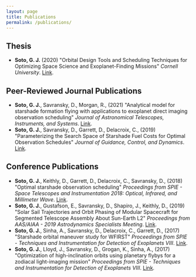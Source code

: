 ```yaml
---
layout: page
title: Publications
permalink: /publications/
---
```


## Thesis

- **Soto, G. J.** (2020) "Orbital Design Tools and Scheduling Techniques for Optimizing Space Science and Exoplanet-Finding Missions" *Cornell University*. [Link](https://doi.org/10.7298/8GH5-H371).

## Peer-Reviewed Journal Publications

- **Soto, G. J.**, Savransky, D., Morgan, R., (2021) "Analytical model for starshade formation flying with applications to exoplanet direct imaging observation scheduling" *Journal of Astronomical Telescopes, Instruments, and Systems*. [Link](https://doi.org/10.1117/1.JATIS.7.2.021209).
- **Soto, G. J.**, Savransky, D., Garrett, D., Delacroix, C., (2019) "Parameterizing the Search Space of Starshade Fuel Costs for Optimal Observation Schedules" *Journal of Guidance, Control, and Dynamics*. [Link](https://doi.org/10.2514/1.G003747).

## Conference Publications

- **Soto, G. J.**, Keithly, D., Garrett, D., Delacroix, C., Savransky, D., (2018) "Optimal starshade observation scheduling" *Proceedings from SPIE - Space Telescopes and Instrumentation 2018: Optical, Infrared, and Millimeter Wave*. [Link](https://doi.org/10.1117/12.2311771).
- **Soto, G. J.**, Gustafson, E., Savransky, D., Shapiro, J., Keithly, D., (2019) "Solar Sail Trajectories and Orbit Phasing of Modular Spacecraft for Segmented Telescope Assembly About Sun-Earth L2" *Proceedings from AAS/AIAA - 2019 Astrodynamics Specialists Meeting*. [Link](http://www.univelt.com/book=7785).
- **Soto, G. J.**, Sinha, A., Savransky, D., Delacroix, C., Garrett, D., (2017) "Starshade orbital maneuver study for WFIRST" *Proceedings from SPIE - Techniques and Instrumentation for Detection of Exoplanets VIII*. [Link](https://doi.org/10.1117/12.2273568).
- **Soto, G. J.**, Lloyd, J., Savransky, D., Grogan, K., Sinha, A., (2017) "Optimization of high-inclination orbits using planetary flybys for a zodiacal light-imaging mission" *Proceedings from SPIE - Techniques and Instrumentation for Detection of Exoplanets VIII*. [Link](https://doi.org/10.1117/12.2274069).
